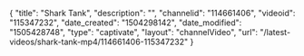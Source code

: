 {
    "title": "Shark Tank",
    "description": "",
    "channelid": "114661406",
    "videoid": "115347232",
    "date_created": "1504298142",
    "date_modified": "1505428748",
    "type": "captivate",
    "layout": "channelVideo",
    "url": "\/latest-videos\/shark-tank-mp4\/114661406-115347232"
}